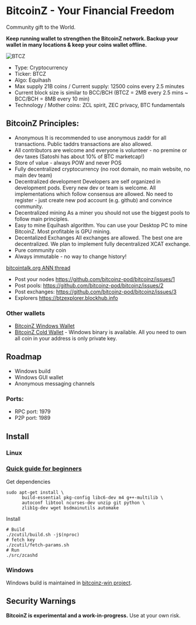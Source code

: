 # BitcoinZ - Your Financial Freedom
Community gift to the World.

**Keep running wallet to strengthen the BitcoinZ network. Backup your wallet in many locations & keep your coins wallet offline.**

![BTCZ](https://raw.githubusercontent.com/wiki/bitcoinz-pod/bitcoinz/BitcoinZ.png)

- Type: Cryptocurrency
- Ticker: BTCZ
- Algo: Equihash
- Max supply 21B coins / Current supply: 12500 coins every 2.5 minutes
- Current block size is similar to BCC/BCH (BTCZ = 2MB every 2.5 mins ~ BCC/BCH = 8MB every 10 min)
- Technology / Mother coins: ZCL spirit, ZEC privacy, BTC fundamentals

## BitcoinZ Principles: 
- Anonymous
It is recommended to use anonymous zaddr for all transactions. Public taddrs transactions are also allowed.
- All contributors are welcome and everyone is volunteer - no premine or dev taxes (Satoshi has about 10% of BTC marketcap!)
- Store of value - always POW and never POS
- Fully decentralized cryptocurrency (no root domain, no main website, no main dev team)
- Decentralized development
Developers are self organized in development pods. Every new dev or team is welcome. All implementations which follow consensus are allowed. No need to register - just create new pod account (e.g. github) and convince community.
- Decentralized mining
As a miner you should not use the biggest pools to follow main principles.
- Easy to mine
Equihash algorithm.
You can use your Desktop PC to mine BitcoinZ. Most profitable is GPU mining.
- Decentalized Exchanges
All exchanges are allowed. The best one are decentralized. We plan to implement fully decentralized XCAT exchange.
- Pure community coin
- Always immutable - no way to change history!

[bitcointalk.org ANN thread](https://bitcointalk.org/index.php?topic=2166510.new#new)
- Post your nodes https://github.com/bitcoinz-pod/bitcoinz/issues/1
- Post pools: https://github.com/bitcoinz-pod/bitcoinz/issues/2
- Post exchanges: https://github.com/bitcoinz-pod/bitcoinz/issues/3
- Explorers
https://btzexplorer.blockhub.info

### Other wallets
- [BitcoinZ Windows Wallet](https://github.com/bitcoinz-pod/bitcoinz-windows-wallet/releases)
- [BitcoinZ Cold Wallet](https://github.com/bitcoinz-pod/zgenerate/releases) - Windows binary is available. All you need to own all coin in your address is only private key.

## Roadmap
- Windows build
- Windows GUI wallet
- Anonymous messaging channels

### Ports:
- RPC port: 1979
- P2P port: 1989

Install
-----------------
### Linux

### [Quick guide for beginners](https://github.com/bitcoinz-pod/bitcoinz/wiki/Quick-guide-for-beginners)

Get dependencies
```{r, engine='bash'}
sudo apt-get install \
      build-essential pkg-config libc6-dev m4 g++-multilib \
      autoconf libtool ncurses-dev unzip git python \
      zlib1g-dev wget bsdmainutils automake
```

Install
```{r, engine='bash'}
# Build
./zcutil/build.sh -j$(nproc)
# fetch key
./zcutil/fetch-params.sh
# Run
./src/zcashd
```

### Windows
Windows build is maintained in [bitcoinz-win project](https://github.com/bitcoinz-pod/bitcoinz-win).

Security Warnings
-----------------

**BitcoinZ is experimental and a work-in-progress.** Use at your own risk.
